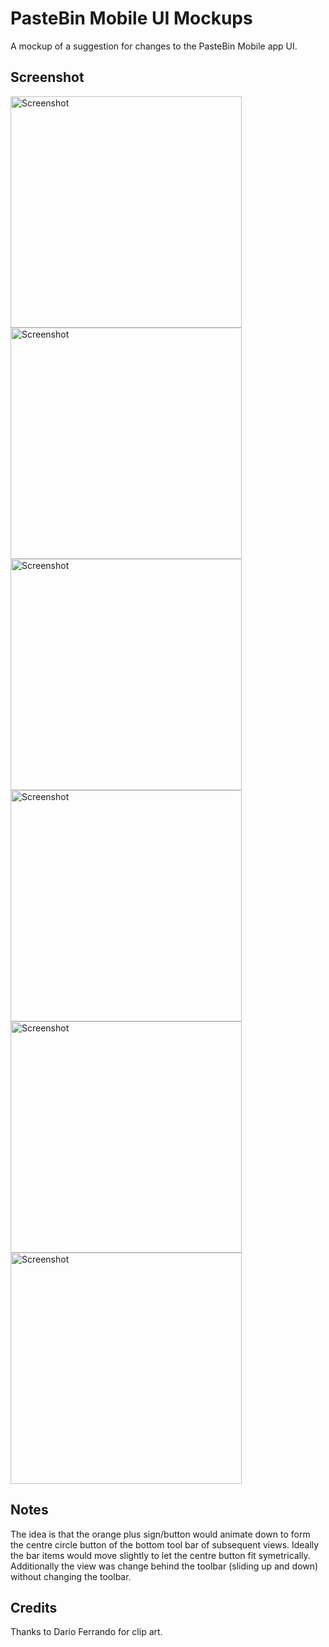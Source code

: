 # PasteBin Mobile UI Mockups

A mockup of a suggestion for changes to the PasteBin Mobile app UI. 

## Screenshot

<img src='https://i.imgur.com/fs8VBpd.png' title='Screenshot' width='370' alt='Screenshot' />
<img src='https://i.imgur.com/17QTmMG.png' title='Screenshot' width='370' alt='Screenshot' />
<img src='https://i.imgur.com/8Mb1iWZ.png' title='Screenshot' width='370' alt='Screenshot' />
<img src='https://i.imgur.com/wfiG1nq.png' title='Screenshot' width='370' alt='Screenshot' />
<img src='https://i.imgur.com/cls5dyM.png' title='Screenshot' width='370' alt='Screenshot' />
<img src='https://i.imgur.com/KOQr2oe.png' title='Screenshot' width='370' alt='Screenshot' />


## Notes

The idea is that the orange plus sign/button would animate down to form the centre circle button of the bottom tool bar of subsequent views. Ideally the bar items would move slightly to let the centre button fit symetrically. Additionally the view was change behind the toolbar (sliding up and down) without changing the toolbar. 


## Credits

Thanks to Dario Ferrando for clip art.


